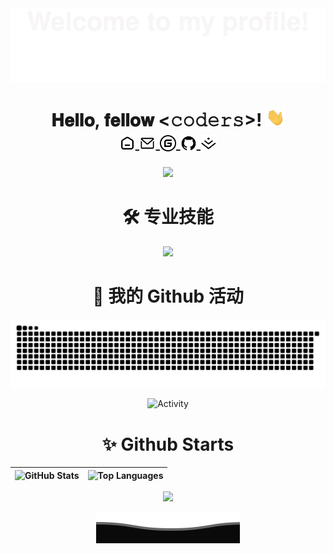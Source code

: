 <div align="center">
  <img src="./assets/Bottom_up.svg"  />
</div>

<h1 align="center">𝐇𝐞𝐥𝐥𝐨, 𝐟𝐞𝐥𝐥𝐨𝐰 <𝚌𝚘𝚍𝚎𝚛𝚜></𝚌𝚘𝚍𝚎𝚛𝚜>! <img src="./assets/image.gif" width="30px" alt=""><br>

<a href="https://baiwumm.com/">
  <img align="center" alt="个人博客" width="26px" src="./assets/home.svg" />
</a>
  <a href="mailto:baiwumm@foxmail.com">
  <img align="center" alt="邮箱" width="26px" src="./assets/email.svg" />
</a>
<a href="https://gitee.com/baiwumm">
  <img align="center" alt="gitee首页" width="26px" src="./assets/gitee.svg" />
</a>
<a href="https://github.com/baiwumm">
  <img align="center" alt="github主页" width="26px" src="./assets/github.svg" />
</a>
<a href="https://juejin.im/user/1917147257534279">
  <img align="center" alt="掘金" width="26px" src="./assets/juejin.svg" />
</a>

###

<div align="center">
  <img height="150" src="https://media.giphy.com/media/M9gbBd9nbDrOTu1Mqx/giphy.gif"  />
</div>

###

<h1 align="center">🛠 专业技能</h1>

<p align="center">
    <img src="https://skillicons.dev/icons?i=vue,react,js,ts,css,html,nextjs,prisma,nestjs,nuxtjs,nodejs&theme=light" />
</p>

### 

<h1 align="center">🚀 我的 Github 活动 </h1>

<p align="center">
    <img src="https://raw.githubusercontent.com/baiwumm/baiwumm/output/github-contribution-grid-snake.svg" alt="baiwumm's github activity graph" />
</p>

<p align="center">
    <img src="https://github-readme-activity-graph.vercel.app/graph?username=baiwumm&theme=github-compact&custom_title=Activity&radius=30&height=250" alt="Activity">
</p>

###

<h1 align="center">✨ Github Starts </h1>

<div align="center">

| ![GitHub Stats](https://github-readme-stats.vercel.app/api?username=baiwumm&show_icons=true&include_all_commits=true&theme=buefy&hide_border=true) | ![Top Languages](https://github-readme-stats.vercel.app/api/top-langs/?username=baiwumm&layout=compact&theme=buefy&hide_border=true) |
|:---:|:---:|

![](https://github-profile-trophy.vercel.app/?username=baiwumm&theme=flat&column=7&margin-w=10)

</div>

<div align="center">
  <img src="./assets/Bottom_down.svg"  />
</div>
